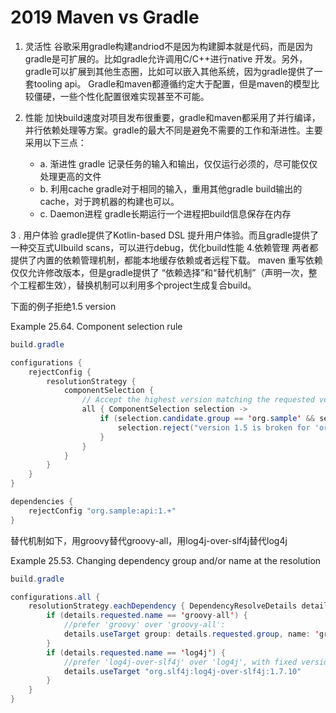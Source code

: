 # 2019 Maven vs Gradle

1. 灵活性
谷歌采用gradle构建andriod不是因为构建脚本就是代码，而是因为gradle是可扩展的。比如gradle允许调用C/C++进行native 开发。另外，gradle可以扩展到其他生态圈，比如可以嵌入其他系统，因为gradle提供了一套tooling api。
Gradle和maven都遵循约定大于配置，但是maven的模型比较僵硬，一些个性化配置很难实现甚至不可能。


2. 性能
加快build速度对项目发布很重要，gradle和maven都采用了并行编译，并行依赖处理等方案。gradle的最大不同是避免不需要的工作和渐进性。主要采用以下三点：

    - a. 渐进性
    gradle 记录任务的输入和输出，仅仅运行必须的，尽可能仅仅处理更高的文件
    - b. 利用cache
    gradle对于相同的输入，重用其他gradle build输出的cache，对于跨机器的构建也可以。
    - c. Daemon进程
    gradle长期运行一个进程把build信息保存在内存


3 . 用户体验
gradle提供了Kotlin-based DSL 提升用户体验。而且gradle提供了一种交互式UIbuild scans，可以进行debug，优化build性能
4.依赖管理
两者都提供了内置的依赖管理机制，都能本地缓存依赖或者远程下载。
maven 重写依赖仅仅允许修改版本，但是gradle提供了 “依赖选择”和“替代机制”（声明一次，整个工程都生效），替换机制可以利用多个project生成复合build。

下面的例子拒绝1.5 version


Example 25.64. Component selection rule

```java
build.gradle

configurations {
    rejectConfig {
        resolutionStrategy {
            componentSelection {
                // Accept the highest version matching the requested version that isn't '1.5'
                all { ComponentSelection selection ->
                    if (selection.candidate.group == 'org.sample' && selection.candidate.module == 'api' && selection.candidate.version == '1.5') {
                        selection.reject("version 1.5 is broken for 'org.sample:api'")
                    }
                }
            }
        }
    }
}

dependencies {
    rejectConfig "org.sample:api:1.+"
}

```
替代机制如下，用groovy替代groovy-all，用log4j-over-slf4j替代log4j

Example 25.53. Changing dependency group and/or name at the resolution

```java
build.gradle

configurations.all {
    resolutionStrategy.eachDependency { DependencyResolveDetails details ->
        if (details.requested.name == 'groovy-all') {
            //prefer 'groovy' over 'groovy-all':
            details.useTarget group: details.requested.group, name: 'groovy', version: details.requested.version
        }
        if (details.requested.name == 'log4j') {
            //prefer 'log4j-over-slf4j' over 'log4j', with fixed version:
            details.useTarget "org.slf4j:log4j-over-slf4j:1.7.10"
        }
    }
}

```